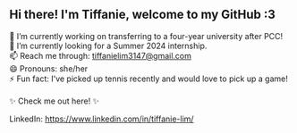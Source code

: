 ## Hi there! I'm Tiffanie, welcome to my GitHub :3

🔭  I’m currently working on transferring to a four-year university after PCC! <br />
🌱  I’m currently looking for a Summer 2024 internship. <br />
📫  Reach me through: tiffanielim3147@gmail.com <br />
😄  Pronouns: she/her <br />
⚡  Fun fact: I've picked up tennis recently and would love to pick up a game! <br />
<br />
✨  Check me out here! ✨ <br />

LinkedIn: https://www.linkedin.com/in/tiffanie-lim/
